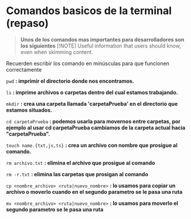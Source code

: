 # Comandos basicos de la terminal (repaso)

> __Unos de los comandos mas importantes para desarrolladores son los siguientes__
> [!NOTE]
> Useful information that users should know, even when skimming content.

Recuerden escribir los comando en minúsculas para que funcionen correctamente

`pwd` __: imprimir el directorio donde nos encontramos.__

`ls` __: imprime archivos o carpetas dentro del cual estamos trabajando.__

`mkdir` __: crea una carpeta llamada 'carpetaPrueba' en el directorio que estamos situados.__

`cd carpetaPrueba` __: podemos usarla para movernos entre carpetas, por ejemplo al usar cd carpetaPrueba cambiamos de la carpeta actual hacia "carpetaPrueba".__

`touch name.{txt,js,ts}`  __: crea un archivo con nombre que prosigue al comando.__

`rm archivo.txt` __: elimina el archivo que prosigue al comando__

`rm -r.txt` __: elimina las carpetas que prosigan al comando__

`cp <nombre_archivo> <ruta|nuevo_nombre>` __: lo usamos para copiar un archivo o moverlo cuando en el segundo parametro se le pasa una ruta__

`mv <nombre_archivo> <ruta|nuevo_nombre>` __: lo usamos para  moverlo el segundo parametro se le pasa una ruta__
